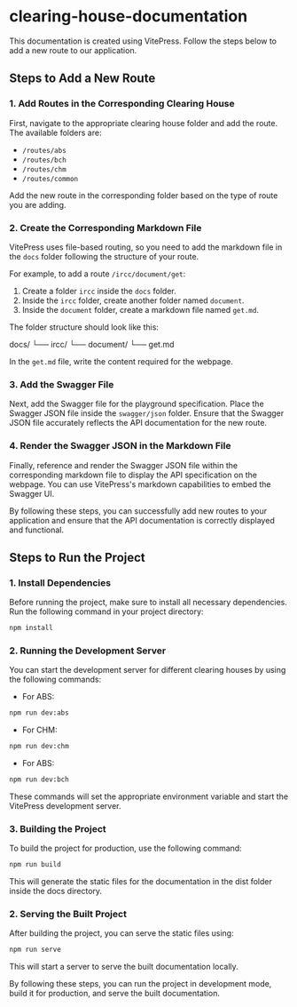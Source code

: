 # clearing-house-documentation
This documentation is created using VitePress. Follow the steps below to add a new route to our application.

## Steps to Add a New Route

### 1. Add Routes in the Corresponding Clearing House

First, navigate to the appropriate clearing house folder and add the route. The available folders are:

- `/routes/abs`
- `/routes/bch`
- `/routes/chm`
- `/routes/common`

Add the new route in the corresponding folder based on the type of route you are adding.

### 2. Create the Corresponding Markdown File

VitePress uses file-based routing, so you need to add the markdown file in the `docs` folder following the structure of your route.

For example, to add a route `/ircc/document/get`:

1. Create a folder `ircc` inside the `docs` folder.
2. Inside the `ircc` folder, create another folder named `document`.
3. Inside the `document` folder, create a markdown file named `get.md`.

The folder structure should look like this:

docs/
└── ircc/
    └── document/
        └── get.md


In the `get.md` file, write the content required for the webpage.

### 3. Add the Swagger File

Next, add the Swagger file for the playground specification. Place the Swagger JSON file inside the `swagger/json` folder. Ensure that the Swagger JSON file accurately reflects the API documentation for the new route.

### 4. Render the Swagger JSON in the Markdown File

Finally, reference and render the Swagger JSON file within the corresponding markdown file to display the API specification on the webpage. You can use VitePress's markdown capabilities to embed the Swagger UI.

By following these steps, you can successfully add new routes to your application and ensure that the API documentation is correctly displayed and functional.


## Steps to Run the Project

### 1. Install Dependencies

Before running the project, make sure to install all necessary dependencies. Run the following command in your project directory:

```sh
npm install
```

### 2. Running the Development Server

You can start the development server for different clearing houses by using the following commands:

- For ABS:

```sh
npm run dev:abs
```

- For CHM:

```sh
npm run dev:chm
```

- For ABS:

```sh
npm run dev:bch
```

These commands will set the appropriate environment variable and start the VitePress development server.

### 3. Building the Project

To build the project for production, use the following command:

```sh
npm run build
```

This will generate the static files for the documentation in the dist folder inside the docs directory.

### 2. Serving the Built Project

After building the project, you can serve the static files using:

```sh
npm run serve
```

This will start a server to serve the built documentation locally.

By following these steps, you can run the project in development mode, build it for production, and serve the built documentation.